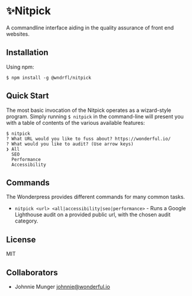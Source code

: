 # ✨Nitpick
A commandline interface aiding in the quality assurance of front end websites. 

## Installation

Using npm:

```
$ npm install -g @wndrfl/nitpick
```

## Quick Start
The most basic invocation of the Nitpick operates as a wizard-style program. Simply running `$ nitpick` in the command-line will present you with a table of contents of the various available features:

```
$ nitpick
? What URL would you like to fuss about? https://wonderful.io/
? What would you like to audit? (Use arrow keys)
❯ All
  SEO
  Performance
  Accessibility
```

## Commands
The Wonderpress provides different commands for many common tasks.

- `nitpick <url> <all|accessibility|seo|performance>` - Runs a Google Lighthouse audit on a provided public url, with the chosen audit category.

## License
MIT

## Collaborators
- Johnnie Munger johnnie@wonderful.io